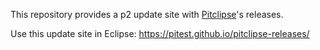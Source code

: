 This repository provides a p2 update site with [Pitclipse](https://github.com/pitest/pitclipse)'s releases.

Use this update site in Eclipse: https://pitest.github.io/pitclipse-releases/
